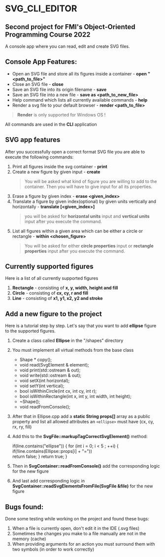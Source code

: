 # SVG_CLI_EDITOR
## Second project for FMI's Object-Oriented Programming Course 2022

A console app where you can read, edit and create SVG files.

## Console App Features: ##
+ Open an SVG file and store all its figures inside a container - **open "<path_to_file>"** 
+ Close an SVG file - **close**
+ Save an SVG file into its origin filename - **save**
+ Save an SVG file into a new file - **save as <path_to_new_file>**
+ Help command which lists all currently available commands - **help**
+ Render a svg file to your default browser - **render <path_to_file>**
> **Render** is only supported for Windows OS !

All commands are used in the **CLI** application

## SVG app features
After you successfully open a correct format SVG file you are able to execute the following commands:

1. Print all figures inside the svg container - **print**
2. Create a new figure by given input - **create**
   > You will be asked what kind of figure you are willing to add to the container. Then you will have to give input for all its properties.
3. Erase a figure by given index - **erase <given_index>**
4. Translate a figure by given index(optional) by given units vertically and horizontally - **translate [<given_index>]**
   > you will be asked for **horizontal units** input and **vertical units** input after you execute the command.
5. List all figures within a given area which can be either a circle or rectangle - **within <chosen_figure>**
   > You will be asked for either **circle properties** input or **rectangle properties** input after you execute the command.


## Currently supported figures ##
Here is a list of all currently supported figures
1. **Rectangle** - consisting of **x, y, width, height and fill**
2. **Circle** - consisting of **cx, cy, r and fill**
3. **Line** - consisting of **x1, y1, x2, y2 and stroke**


## Add a new figure to the project
Here is a tutorial step by step.
Let's say that you want to add **ellipse** figure to the supported figures.
1. Create a class called **Ellipse** in the "/shapes" directory
2. You must implement all virtual methods from the base class
   +  Shape * copy();
   +  void read(SvgElement & element);
   +  void print(std::ostream & out);
   +  void write(std::ostream & out);
   +  void setX(int horizontal);
   +  void setY(int vertical);
   +  bool isWithinCircle(int cx, int cy, int r);
   +  bool isWithinRectangle(int x, int y, int width, int height);
   +  ~Shape();
   +  void readFromConsole();
3. After that in Ellipse.cpp add a **static String props[]** array as a public property and list all   allowed attributes an `<ellipse>` must have (cx, cy, rx, ry, fill)
4. Add this to the **SvgFile::markupTagCorrectSvgElement()** method:

     if(line.contains("ellipse"))
     {
        for (int i = 0; i < 5 ; ++i) {
           if(!line.contains(Ellipse::props[i] + "="))\
              return false;
        }
     return true;
   }

5. Then in **SvgContainer::readFromConsole()** add the corresponding logic for the new figure
6. And last add corresponding logic in **SvgContainer::readSvgElementsFromFile(SvgFile &file)** for the new figure


## Bugs found:
Done some testing while working on the project and found these bugs:
1. When a file is currently open, don't edit it in the IDE (.svg files)
2. Sometimes the changes you make to a file manually are not in the memory (cache)
3. When providing arguments for an action you must surround them with two symbols (in order to work correctly)